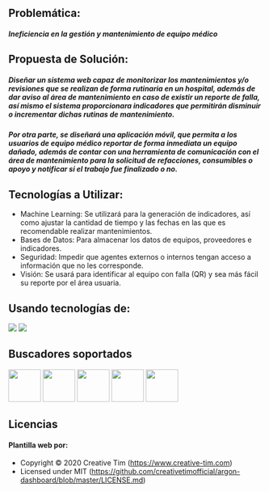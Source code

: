## Problemática: 
##### Ineficiencia en la gestión y mantenimiento de equipo médico
## Propuesta de Solución:
##### Diseñar un sistema web capaz de monitorizar los mantenimientos y/o revisiones que se realizan de forma rutinaria en un hospital, además de dar aviso al área de mantenimiento en caso de existir un reporte de falla, así mismo el sistema proporcionara indicadores que permitirán disminuir o incrementar dichas rutinas de mantenimiento. 
##### Por otra parte, se diseñará una aplicación móvil, que permita a los usuarios de equipo médico reportar de forma inmediata un equipo dañado, además de contar con una herramienta de comunicación con el área de mantenimiento para la solicitud de refacciones, consumibles o apoyo y notificar si el trabajo fue finalizado o no.

## Tecnologías a Utilizar:
- Machine Learning: Se utilizará para la generación de indicadores, así como ajustar la cantidad de tiempo y las fechas en las que es recomendable realizar mantenimientos.
- Bases de Datos: Para almacenar los datos de equipos, proveedores e indicadores.
- Seguridad: Impedir que agentes externos o internos tengan acceso a información que no les corresponde.
- Visión: Se usará para identificar al equipo con falla (QR) y sea más fácil su reporte por el área usuaria.

## Usando tecnologías de:
![](https://www.cloudbuilders.es/wp-content/uploads/2018/10/microsoft-azure-cloud-logo.png)
![](https://i0.wp.com/datarama.com.mx/wp-content/uploads/2017/04/microsoft-logo-png-1-e1493416904303.png)



## Buscadores soportados

<img src="https://s3.amazonaws.com/creativetim_bucket/github/browser/chrome.png" width="64" height="64"> <img src="https://s3.amazonaws.com/creativetim_bucket/github/browser/firefox.png" width="64" height="64"> <img src="https://s3.amazonaws.com/creativetim_bucket/github/browser/edge.png" width="64" height="64"> <img src="https://s3.amazonaws.com/creativetim_bucket/github/browser/safari.png" width="64" height="64"> <img src="https://s3.amazonaws.com/creativetim_bucket/github/browser/opera.png" width="64" height="64">

## Licencias

#### Plantilla web por:
- Copyright &copy; 2020 Creative Tim (https://www.creative-tim.com)
- Licensed under MIT (https://github.com/creativetimofficial/argon-dashboard/blob/master/LICENSE.md)


